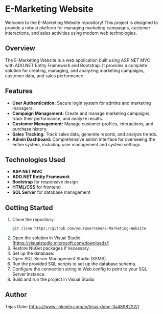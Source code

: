 # E-Marketing Website

Welcome to the E-Marketing Website repository! This project is designed to provide a robust platform for managing marketing campaigns, customer interactions, and sales activities using modern web technologies.

## Overview

The E-Marketing Website is a web application built using ASP.NET MVC with ADO.NET Entity Framework and Bootstrap. It provides a complete solution for creating, managing, and analyzing marketing campaigns, customer data, and sales performance.

## Features

- **User Authentication:** Secure login system for admins and marketing managers.
- **Campaign Management:** Create and manage marketing campaigns, track their performance, and analyze results.
- **Customer Management:** Manage customer profiles, interactions, and purchase history.
- **Sales Tracking:** Track sales data, generate reports, and analyze trends.
- **Admin Dashboard:** Comprehensive admin interface for overseeing the entire system, including user management and system settings.

## Technologies Used

- **ASP.NET MVC**
- **ADO.NET Entity Framework**
- **Bootstrap** for responsive design
- **HTML/CSS** for frontend
- **SQL Server** for database management

## Getting Started

1. Clone the repository:
   ```bash
   git clone https://github.com/yourusername/E-Marketing-Website
2. Open the solution in Visual Studio (https://visualstudio.microsoft.com/downloads/)
3. Restore NuGet packages if necessary.
4. Set up the database:
5. Open SQL Server Management Studio (SSMS).
6. Run the provided SQL scripts to set up the database schema.
7. Configure the connection string in Web.config to point to your SQL Server instance.
8. Build and run the project in Visual Studio

## Author
Tejas Dube [https://www.linkedin.com/in/tejas-dube-3a4898232/]


